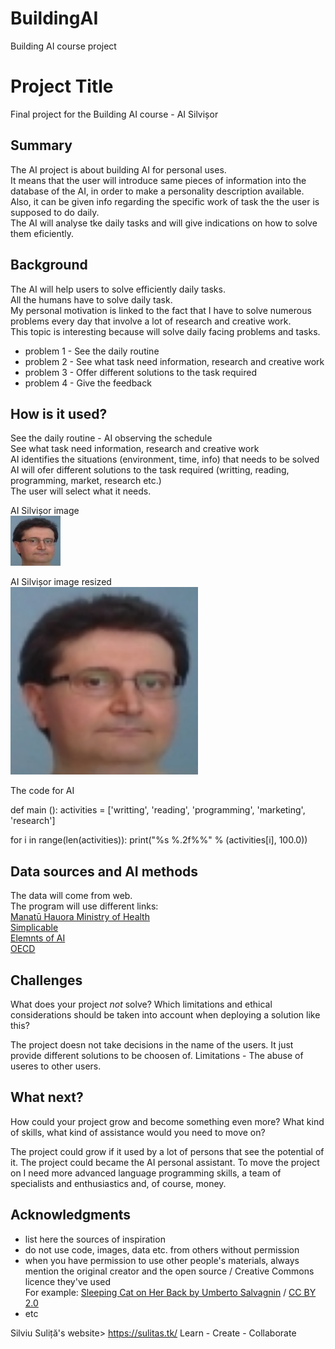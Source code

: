 # BuildingAI
Building AI course project

# Project Title

Final project for the Building AI course - AI Silvișor

## Summary

The AI project is about building AI for personal uses. <br>
It means that the user will introduce same pieces of information into the database of the AI, in order to make a personality description available. <br>
Also, it can be given info regarding the specific work of task the the user is supposed to do daily.<br>
The AI will analyse tke daily tasks and will give indications on how to solve them eficiently.<br>


## Background

The AI will help users to solve efficiently daily tasks.<br>
All the humans have to solve daily task.<br>
My personal motivation is linked to the fact that I have to solve numerous problems every day that involve a lot of research and creative work.<br>
This topic is interesting because will solve daily facing problems and tasks.<br>

* problem 1 - See the daily routine
* problem 2 - See what task need information, research and creative work
* problem 3 - Offer different solutions to the task required
* problem 4 - Give the feedback


## How is it used?

See the daily routine - AI observing the schedule <br>
See what task need information, research and creative work <br>
AI identifies the situations (environment, time, info) that needs to be solved <br>
AI will ofer different solutions to the task required (writting, reading, programming, market, research etc.) <br>
The user will select what it needs. <br>

AI Silvișor image  <br>
![Silviu Suliță](index.jpg)

AI Silvișor image resized <br>
<img src="index.jpg" width="300">

The code for AI <br>

def main ():
  activities = ['writting', 'reading', 'programming', 'marketing', 'research']

   for i in range(len(activities)):
      print("%s %.2f%%" % (activities[i], 100.0)) 

## Data sources and AI methods

The data will come from web.<br>
The program will use different links:<br>
[Manatū Hauora Ministry of Health](https://www.health.govt.nz/) <br>
[Simplicable](https://simplicable.com/life/activities) <br>
[Elemnts of AI](https://buildingai.elementsofai.com/) <br>
[OECD](https://www.oecd-ilibrary.org/docserver/9789264239012-4-en.pdf?expires=1685538917&id=id&accname=guest&checksum=D14AC88E3478FAC3A7434EB5F5CBE314) <br>

## Challenges

What does your project _not_ solve? Which limitations and ethical considerations should be taken into account when deploying a solution like this?

The project doesn not take decisions in the name of the users. It just provide different solutions to be choosen of.
Limitations - The abuse of useres to other users.

## What next?

How could your project grow and become something even more? What kind of skills, what kind of assistance would you need to move on? 

The project could grow if it used by a lot of persons that see the potential of it.
The project could became the AI personal assistant.
To move the project on I need more advanced language programming skills, a team of specialists and enthusiastics and, of course, money.

## Acknowledgments

* list here the sources of inspiration 
* do not use code, images, data etc. from others without permission
* when you have permission to use other people's materials, always mention the original creator and the open source / Creative Commons licence they've used
  <br>For example: [Sleeping Cat on Her Back by Umberto Salvagnin](https://commons.wikimedia.org/wiki/File:Sleeping_cat_on_her_back.jpg#filelinks) / [CC BY 2.0](https://creativecommons.org/licenses/by/2.0)
* etc

Silviu Suliță's website> https://sulitas.tk/
Learn - Create - Collaborate
